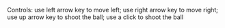Controls: use left arrow key to move left;    use right arrow key to move right; use up arrow key to shoot the ball;   use a click to shoot the ball
